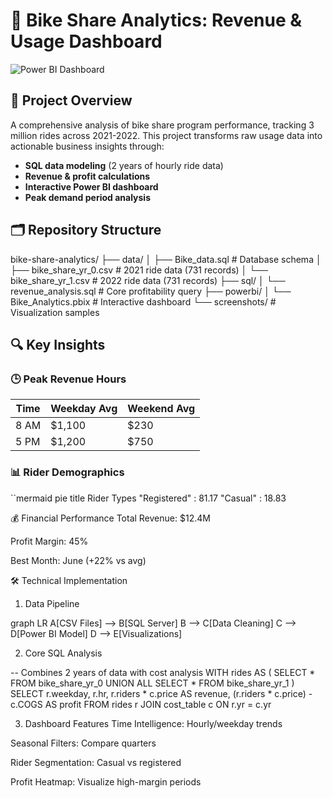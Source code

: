 # 🚴 Bike Share Analytics: Revenue & Usage Dashboard

![Power BI Dashboard](screenshots/BIKE_STORE_DASHBOARD.png)

## 📌 Project Overview
A comprehensive analysis of bike share program performance, tracking 3 million rides across 2021-2022. This project transforms raw usage data into actionable business insights through:

- **SQL data modeling** (2 years of hourly ride data)
- **Revenue & profit calculations**
- **Interactive Power BI dashboard**
- **Peak demand period analysis**

## 🗂️ Repository Structure
bike-share-analytics/
├── data/
│ ├── Bike_data.sql # Database schema
│ ├── bike_share_yr_0.csv # 2021 ride data (731 records)
│ └── bike_share_yr_1.csv # 2022 ride data (731 records)
├── sql/
│ └── revenue_analysis.sql # Core profitability query
├── powerbi/
│ └── Bike_Analytics.pbix # Interactive dashboard
└── screenshots/ # Visualization samples

## 🔍 Key Insights

### 🕒 Peak Revenue Hours
| Time | Weekday Avg | Weekend Avg |
|------|------------|------------|
| 8 AM | $1,100     | $230       | 
| 5 PM | $1,200     | $750       |

### 📊 Rider Demographics
``mermaid
pie
    title Rider Types
    "Registered" : 81.17
    "Casual" : 18.83

💰 Financial Performance
Total Revenue: $12.4M

Profit Margin: 45%

Best Month: June (+22% vs avg)

🛠️ Technical Implementation

1. Data Pipeline

graph LR
    A[CSV Files] --> B[SQL Server]
    B --> C[Data Cleaning]
    C --> D[Power BI Model]
    D --> E[Visualizations]

2. Core SQL Analysis

-- Combines 2 years of data with cost analysis
WITH rides AS (
    SELECT * FROM bike_share_yr_0
    UNION ALL
    SELECT * FROM bike_share_yr_1
)
SELECT
    r.weekday,
    r.hr,
    r.riders * c.price AS revenue,
    (r.riders * c.price) - c.COGS AS profit
FROM rides r
JOIN cost_table c ON r.yr = c.yr

3. Dashboard Features
Time Intelligence: Hourly/weekday trends

Seasonal Filters: Compare quarters

Rider Segmentation: Casual vs registered

Profit Heatmap: Visualize high-margin periods

